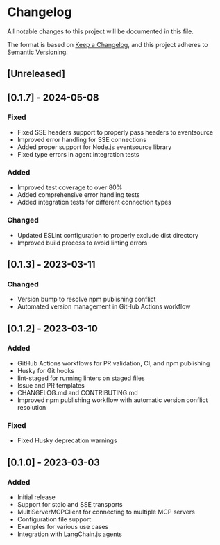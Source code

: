 # Changelog

All notable changes to this project will be documented in this file.

The format is based on [Keep a Changelog](https://keepachangelog.com/en/1.0.0/),
and this project adheres to [Semantic Versioning](https://semver.org/spec/v2.0.0.html).

## [Unreleased]

## [0.1.7] - 2024-05-08

### Fixed

- Fixed SSE headers support to properly pass headers to eventsource
- Improved error handling for SSE connections
- Added proper support for Node.js eventsource library
- Fixed type errors in agent integration tests

### Added

- Improved test coverage to over 80%
- Added comprehensive error handling tests
- Added integration tests for different connection types

### Changed

- Updated ESLint configuration to properly exclude dist directory
- Improved build process to avoid linting errors

## [0.1.3] - 2023-03-11

### Changed

- Version bump to resolve npm publishing conflict
- Automated version management in GitHub Actions workflow

## [0.1.2] - 2023-03-10

### Added

- GitHub Actions workflows for PR validation, CI, and npm publishing
- Husky for Git hooks
- lint-staged for running linters on staged files
- Issue and PR templates
- CHANGELOG.md and CONTRIBUTING.md
- Improved npm publishing workflow with automatic version conflict resolution

### Fixed

- Fixed Husky deprecation warnings

## [0.1.0] - 2023-03-03

### Added

- Initial release
- Support for stdio and SSE transports
- MultiServerMCPClient for connecting to multiple MCP servers
- Configuration file support
- Examples for various use cases
- Integration with LangChain.js agents
